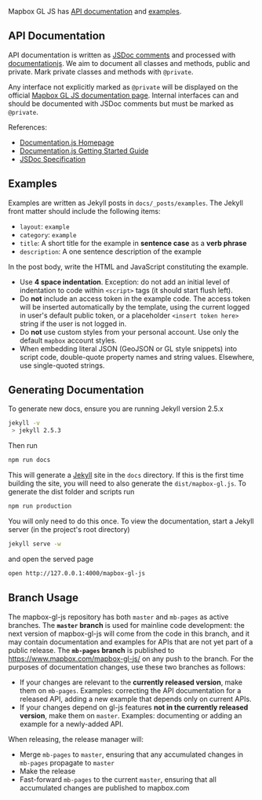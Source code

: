 Mapbox GL JS has [API documentation](#api-documentation) and [examples](#examples).

## API Documentation

API documentation is written as [JSDoc comments](http://usejsdoc.org/) and processed with [documentationjs](http://documentation.js.org/). We aim to document all classes and methods, public and private. Mark private classes and methods with `@private`.

Any interface not explicitly marked as `@private` will be displayed on the official [Mapbox GL JS documentation page](https://www.mapbox.com/mapbox-gl-js/api/). Internal interfaces can and should be documented with JSDoc comments but must be marked as `@private`.

References:

* [Documentation.js Homepage](http://documentation.js.org)
* [Documentation.js Getting Started Guide](https://github.com/documentationjs/documentation/blob/master/docs/GETTTING_STARTED.md)
* [JSDoc Specification](http://usejsdoc.org/index.html)

## Examples

Examples are written as Jekyll posts in `docs/_posts/examples`. The Jekyll front matter should include the following items:

* `layout`: `example`
* `category`: `example`
* `title`: A short title for the example in **sentence case** as a **verb phrase**
* `description`: A one sentence description of the example

In the post body, write the HTML and JavaScript constituting the example.

* Use **4 space indentation**. Exception: do not add an initial level of indentation to code within `<script>` tags (it should start flush left).
* Do **not** include an access token in the example code. The access token will be inserted automatically by the template, using the current logged in user's default public token, or a placeholder `<insert token here>` string if the user is not logged in.
* Do **not** use custom styles from your personal account. Use only the default `mapbox` account styles.
* When embedding literal JSON (GeoJSON or GL style snippets) into script code, double-quote property names and string values. Elsewhere, use single-quoted strings.

## Generating Documentation

To generate new docs, ensure you are running Jekyll version 2.5.x

```bash
jekyll -v
 > jekyll 2.5.3
```

Then run

```bash
npm run docs
```

This will generate a [Jekyll](http://jekyllrb.com) site in the `docs` directory. If this is the first time building the site, you will need to also generate the `dist/mapbox-gl.js`. To generate the dist folder and scripts run

```bash
npm run production
```
You will only need to do this once. To view the documentation, start a Jekyll server (in the project's root directory)

```bash
jekyll serve -w
```
and open the served page

```bash
open http://127.0.0.1:4000/mapbox-gl-js
```

## Branch Usage

The mapbox-gl-js repository has both `master` and `mb-pages` as active branches. The **`master` branch** is used for mainline code development: the next version of mapbox-gl-js will come from the code in this branch, and it may contain documentation and examples for APIs that are not yet part of a public release. The **`mb-pages` branch** is published to https://www.mapbox.com/mapbox-gl-js/ on any push to the branch. For the purposes of documentation changes, use these two branches as follows:

* If your changes are relevant to the **currently released version**, make them on `mb-pages`. Examples: correcting the API documentation for a released API, adding a new example that depends only on current APIs.
* If your changes depend on gl-js features **not in the currently released version**, make them on `master`. Examples: documenting or adding an example for a newly-added API.

When releasing, the release manager will:

* Merge `mb-pages` to `master`, ensuring that any accumulated changes in `mb-pages` propagate to `master`
* Make the release
* Fast-forward `mb-pages` to the current `master`, ensuring that all accumulated changes are published to mapbox.com
